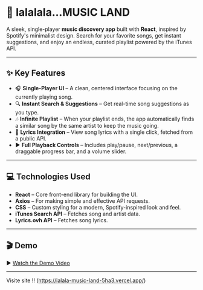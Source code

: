 # 🎵 lalalala...MUSIC LAND  

A sleek, single-player **music discovery app** built with **React**, inspired by Spotify's minimalist design. Search for your favorite songs, get instant suggestions, and enjoy an endless, curated playlist powered by the iTunes API.  

---

## ✨ Key Features  

- 🎧 **Single-Player UI** – A clean, centered interface focusing on the currently playing song.  
- 🔍 **Instant Search & Suggestions** – Get real-time song suggestions as you type.  
- 🎶 **Infinite Playlist** – When your playlist ends, the app automatically finds a similar song by the same artist to keep the music going.  
- 🎤 **Lyrics Integration** – View song lyrics with a single click, fetched from a public API.  
- ▶️ **Full Playback Controls** – Includes play/pause, next/previous, a draggable progress bar, and a volume slider.  

---

## 💻 Technologies Used  

- **React** – Core front-end library for building the UI.  
- **Axios** – For making simple and effective API requests.  
- **CSS** – Custom styling for a modern, Spotify-inspired look and feel.  
- **iTunes Search API** – Fetches song and artist data.  
- **Lyrics.ovh API** – Fetches song lyrics.  

---

## 🎬 Demo  

▶️ [Watch the Demo Video](https://drive.google.com/file/d/1IStTh8AVS-8dRXOm9KbEy4RJacbw_gAH/view?usp=sharing)  

---
Visite site !! (https://lalala-music-land-5ha3.vercel.app/)
